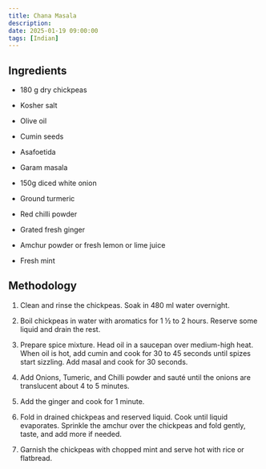 ```yaml
---
title: Chana Masala
description:
date: 2025-01-19 09:00:00
tags: [Indian]
---
```


## Ingredients

- 180 g dry chickpeas
- Kosher salt

- Olive oil
- Cumin seeds
- Asafoetida
- Garam masala

- 150g diced white onion
- Ground turmeric
- Red chilli powder

- Grated fresh ginger
- Amchur powder or fresh lemon or lime juice 
- Fresh mint

## Methodology

1. Clean and rinse the chickpeas. Soak in 480 ml water overnight.

2. Boil chickpeas in water with aromatics for 1 ½ to 2 hours. Reserve some liquid and drain the rest.

3.  Prepare spice mixture. Head oil in a saucepan over medium-high heat. When oil is hot, add cumin and cook for 30 to 45 seconds until spizes start sizzling. Add masal and cook for 30 seconds.

4. Add Onions, Tumeric, and Chilli powder and sauté until the onions are translucent about 4 to 5 minutes. 

5. Add the ginger and cook for 1 minute.

6. Fold in drained chickpeas and reserved liquid. Cook until liquid evaporates. Sprinkle the amchur over the chickpeas and fold gently, taste, and add more if needed.

7. Garnish the chickpeas with chopped mint and serve hot with rice or flatbread.